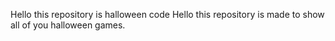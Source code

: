 
Hello this repository is halloween code
Hello this repository is made to show all of you halloween games.
